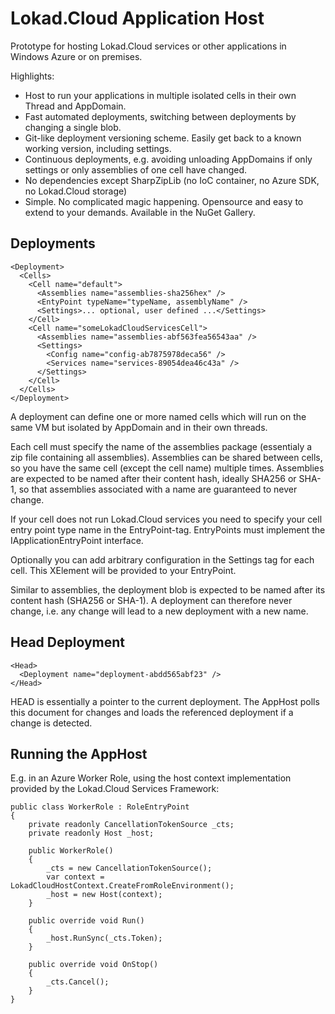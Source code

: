 Lokad.Cloud Application Host
============================

Prototype for hosting Lokad.Cloud services or other applications in Windows Azure or on premises.

Highlights:

* Host to run your applications in multiple isolated cells in their own Thread and AppDomain.
* Fast automated deployments, switching between deployments by changing a single blob.
* Git-like deployment versioning scheme. Easily get back to a known working version, including settings.
* Continuous deployments, e.g. avoiding unloading AppDomains if only settings or only assemblies of one cell have changed.
* No dependencies except SharpZipLib (no IoC container, no Azure SDK, no Lokad.Cloud storage)
* Simple. No complicated magic happening. Opensource and easy to extend to your demands. Available in the NuGet Gallery.

Deployments
-----------

    <Deployment>
      <Cells>
        <Cell name="default">
          <Assemblies name="assemblies-sha256hex" />
          <EntyPoint typeName="typeName, assemblyName" />
          <Settings>... optional, user defined ...</Settings>
        </Cell>
        <Cell name="someLokadCloudServicesCell">
          <Assemblies name="assemblies-abf563fea56543aa" />
          <Settings>
            <Config name="config-ab7875978deca56" />
            <Services name="services-89054dea46c43a" />
          </Settings>
        </Cell>
      </Cells>
    </Deployment>

A deployment can define one or more named cells which will run on the same VM but isolated by AppDomain and in their own threads.

Each cell must specify the name of the assemblies package (essentialy a zip file containing all assemblies). Assemblies can be shared between cells, so you have the same cell (except the cell name) multiple times. Assemblies are expected to be named after their content hash, ideally SHA256 or SHA-1, so that assemblies associated with a name are guaranteed to never change.

If your cell does not run Lokad.Cloud services you need to specify your cell entry point type name in the EntryPoint-tag. EntryPoints must implement the IApplicationEntryPoint interface.

Optionally you can add arbitrary configuration in the Settings tag for each cell. This XElement will be provided to your EntryPoint.

Similar to assemblies, the deployment blob is expected to be named after its content hash (SHA256 or SHA-1). A deployment can therefore never change, i.e. any change will lead to a new deployment with a new name.

Head Deployment
---------------

    <Head>
      <Deployment name="deployment-abdd565abf23" />
    </Head>

HEAD is essentially a pointer to the current deployment. The AppHost polls this document for changes and loads the referenced deployment if a change is detected.

Running the AppHost
-------------------

E.g. in an Azure Worker Role, using the host context implementation provided by the Lokad.Cloud Services Framework:

    public class WorkerRole : RoleEntryPoint
    {
        private readonly CancellationTokenSource _cts;
        private readonly Host _host;

        public WorkerRole()
        {
            _cts = new CancellationTokenSource();
            var context = LokadCloudHostContext.CreateFromRoleEnvironment();
            _host = new Host(context);
        }

        public override void Run()
        {
            _host.RunSync(_cts.Token);
        }

        public override void OnStop()
        {
            _cts.Cancel();
        }
    }